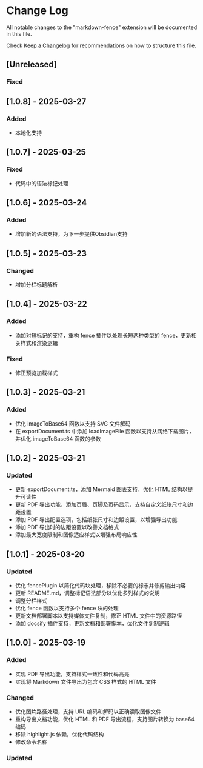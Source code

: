 # Change Log

All notable changes to the "markdown-fence" extension will be documented in this file.

Check [Keep a Changelog](http://keepachangelog.com/) for recommendations on how to structure this file.

## [Unreleased]
### Fixed

## [1.0.8] - 2025-03-27

### Added
- 本地化支持

## [1.0.7] - 2025-03-25
### Fixed
- 代码中的语法标记处理

## [1.0.6] - 2025-03-24
### Added
- 增加新的语法支持，为下一步提供Obsidian支持

## [1.0.5] - 2025-03-23

### Changed
- 增加分栏标题解析

## [1.0.4] - 2025-03-22

### Added
- 添加对短标记的支持，重构 fence 插件以处理长短两种类型的 fence，更新相关样式和渲染逻辑

### Fixed
- 修正预览加载样式

## [1.0.3] - 2025-03-21

### Added
- 优化 imageToBase64 函数以支持 SVG 文件解码
- 在 exportDocument.ts 中添加 loadImageFile 函数以支持从网络下载图片，并优化 imageToBase64 函数的参数

## [1.0.2] - 2025-03-21

### Updated
- 更新 exportDocument.ts，添加 Mermaid 图表支持，优化 HTML 结构以提升可读性
- 更新 PDF 导出功能，添加页眉、页脚及页码显示，支持自定义纸张尺寸和边距设置
- 添加 PDF 导出配置选项，包括纸张尺寸和边距设置，以增强导出功能
- 添加 PDF 导出时的边距设置以改善文档格式
- 添加最大宽度限制和图像适应样式以增强布局响应性

## [1.0.1] - 2025-03-20

### Updated
- 优化 fencePlugin 以简化代码块处理，移除不必要的标志并修剪输出内容
- 更新 README.md，调整标记语法部分以优化多列样式的说明
- 调整分栏样式
- 优化 fence 函数以支持多个 fence 块的处理
- 更新文档部署脚本以支持媒体文件复制，修正 HTML 文件中的资源路径
- 添加 docsify 插件支持，更新文档和部署脚本，优化文件复制逻辑

## [1.0.0] - 2025-03-19

### Added
- 实现 PDF 导出功能，支持样式一致性和代码高亮
- 实现将 Markdown 文件导出为包含 CSS 样式的 HTML 文件

### Changed
- 优化图片路径处理，支持 URL 编码和解码以正确读取图像文件
- 重构导出文档功能，优化 HTML 和 PDF 导出流程，支持图片转换为 base64 编码
- 移除 highlight.js 依赖，优化代码结构
- 修改命令名称

### Updated

